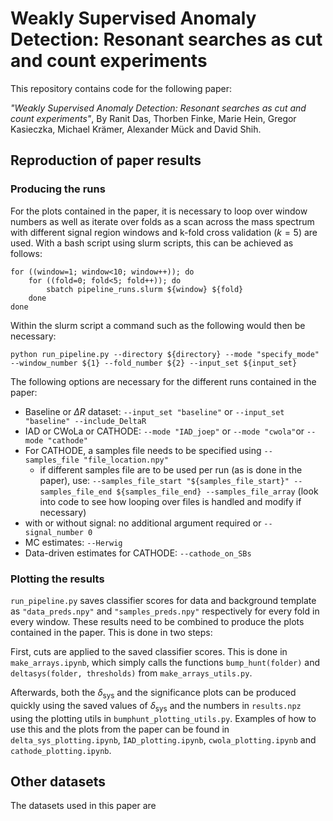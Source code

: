 # Weakly Supervised Anomaly Detection: Resonant searches as cut and count experiments

This repository contains code for the following paper:

*"Weakly Supervised Anomaly Detection: Resonant searches as cut and count experiments"*, 
By Ranit Das, Thorben Finke, Marie Hein, Gregor Kasieczka, Michael Krämer, Alexander Mück and David Shih.

## Reproduction of paper results 

### Producing the runs

For the plots contained in the paper, it is necessary to loop over window numbers as well as iterate over folds as a scan across the mass spectrum with different signal region windows and k-fold cross validation ($k=5$) are used. With a bash script using slurm scripts, this can be achieved as follows: 

```
for ((window=1; window<10; window++)); do
    for ((fold=0; fold<5; fold++)); do
        sbatch pipeline_runs.slurm ${window} ${fold} 
    done
done
```

Within the slurm script a command such as the following would then be necessary: 

```
python run_pipeline.py --directory ${directory} --mode "specify_mode" --window_number ${1} --fold_number ${2} --input_set ${input_set}
```

The following options are necessary for the different runs contained in the paper: 
- Baseline or $\Delta R$ dataset: ```--input_set "baseline"``` or ```--input_set "baseline" --include_DeltaR```
- IAD or CWoLa or CATHODE: ```--mode "IAD_joep"``` or ```--mode "cwola"```or ```--mode "cathode"```
- For CATHODE, a samples file needs to be specified using ```--samples_file "file_location.npy"```
    - if different samples file are to be used per run (as is done in the paper), use: ```--samples_file_start "${samples_file_start}" --samples_file_end ${samples_file_end} --samples_file_array``` (look into code to see how looping over files is handled and modify if necessary)
- with or without signal: no additional argument required or ```--signal_number 0```
- MC estimates: ```--Herwig```
- Data-driven estimates for CATHODE: ```--cathode_on_SBs```

### Plotting the results

```run_pipeline.py``` saves classifier scores for data and background template as ```"data_preds.npy"``` and ```"samples_preds.npy"``` respectively for every fold in every window. These results need to be combined to produce the plots contained in the paper. This is done in two steps:

First, cuts are applied to the saved classifier scores. This is done in ```make_arrays.ipynb```, which simply calls the functions ```bump_hunt(folder)``` and ```deltasys(folder, thresholds)``` from ```make_arrays_utils.py```. 

Afterwards, both the $\delta_\text{sys}$ and the significance plots can be produced quickly using the saved values of $\delta_\text{sys}$ and the numbers in ```results.npz``` using the plotting utils in ```bumphunt_plotting_utils.py```. Examples of how to use this and the plots from the paper can be found in ```delta_sys_plotting.ipynb```, ```ÌAD_plotting.ipynb```, ```cwola_plotting.ipynb``` and ```cathode_plotting.ipynb```.


## Other datasets

The datasets used in this paper are 